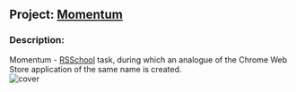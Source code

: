 ## Project: [Momentum](https://wee-owl.github.io/Momentum/)  

### Description:  
Momentum - [RSSchool](https://rs.school/) task, during which an analogue of the Chrome Web Store application of the same name is created.  
![cover](https://user-images.githubusercontent.com/95621680/184670622-3e1143d9-6426-4a7d-aab2-7bda436d81a4.jpg)  

